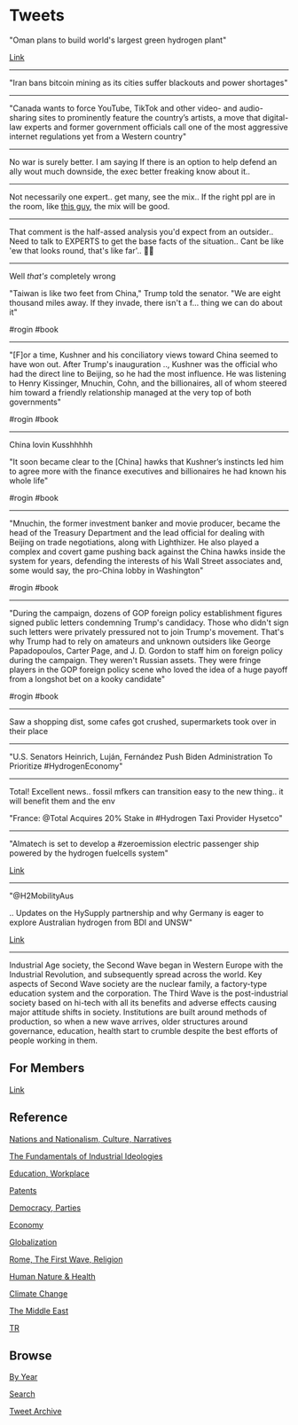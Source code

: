 # Tweets


"Oman plans to build world's largest green hydrogen plant"

[Link](https://t.co/1t6DKmb9Xz?amp=1)

---

"Iran bans bitcoin mining as its cities suffer blackouts and power
shortages"

---

"Canada wants to force YouTube, TikTok and other video- and
audio-sharing sites to prominently feature the country’s artists, a
move that digital-law experts and former government officials call one
of the most aggressive internet regulations yet from a Western
country"

---

No war is surely better. I am saying If there is an option to help
defend an ally wout much downside, the exec better freaking know about
it..

---

Not necessarily one expert.. get many, see the mix.. If the right ppl
are in the room, like [this guy](2021/03/unrivaled-beckley.md#taiwan),
the mix will be good.

---

That comment is the half-assed analysis you'd expect from an
outsider.. Need to talk to EXPERTS to get the base facts of the
situation.. Cant be like 'ew that looks round, that's like far'.. 🤷‍♂️

---

Well *that's* completely wrong

"Taiwan is like two feet from China," Trump told the senator. "We are
eight thousand miles away. If they invade, there isn't a f... thing
we can do about it"

\#rogin \#book

---

"[F]or a time, Kushner and his conciliatory views toward China seemed
to have won out. After Trump's inauguration .., Kushner was the
official who had the direct line to Beijing, so he had the most
influence. He was listening to Henry Kissinger, Mnuchin, Cohn, and the
billionaires, all of whom steered him toward a friendly relationship
managed at the very top of both governments"

\#rogin \#book

---

China lovin Kusshhhhh 

"It soon became clear to the [China] hawks that Kushner’s instincts
led him to agree more with the finance executives and billionaires he
had known his whole life"

\#rogin \#book

---

"Mnuchin, the former investment banker and movie producer, became the
head of the Treasury Department and the lead official for dealing with
Beijing on trade negotiations, along with Lighthizer. He also played a
complex and covert game pushing back against the China hawks inside
the system for years, defending the interests of his Wall Street
associates and, some would say, the pro-China lobby in Washington"

\#rogin \#book

---

"During the campaign, dozens of GOP foreign policy establishment
figures signed public letters condemning Trump's candidacy. Those who
didn't sign such letters were privately pressured not to join Trump's
movement. That's why Trump had to rely on amateurs and unknown
outsiders like George Papadopoulos, Carter Page, and J. D. Gordon to
staff him on foreign policy during the campaign. They weren't Russian
assets. They were fringe players in the GOP foreign policy scene who
loved the idea of a huge payoff from a longshot bet on a kooky
candidate"

\#rogin \#book

---

Saw a shopping dist, some cafes got crushed, supermarkets took over in
their place

---

"U.S. Senators Heinrich, Luján, Fernández Push Biden Administration To
Prioritize #HydrogenEconomy"

---

Total! Excellent news.. fossil mfkers can transition easy to the new
thing.. it will benefit them and the env

"France: @Total Acquires 20% Stake in #Hydrogen Taxi Provider Hysetco"

---

"Almatech is set to develop a #zeroemission electric passenger ship
powered by the hydrogen fuelcells system"

[Link](https://bit.ly/3yIJ2eW )

---

"@H2MobilityAus

.. Updates on the HySupply partnership and why Germany is eager to
explore Australian hydrogen from BDI and UNSW"

[Link](https://mobile.twitter.com/H2MobilityAus/status/1397729193375322114)

---

Industrial Age society, the Second Wave began in Western Europe with
the Industrial Revolution, and subsequently spread across the
world. Key aspects of Second Wave society are the nuclear family, a
factory-type education system and the corporation. The Third Wave is
the post-industrial society based on hi-tech with all its benefits and
adverse effects causing major attitude shifts in society. Institutions
are built around methods of production, so when a new wave arrives,
older structures around governance, education, health start to crumble
despite the best efforts of people working in them.

## For Members

[Link](https://thirdwave-members.herokuapp.com)

## Reference

[Nations and Nationalism, Culture, Narratives](/2013/02/nations-and-nationalism.md)

[The Fundamentals of Industrial Ideologies](/2011/04/fundamentals-of-industrial-ideologies.md)

[Education, Workplace](2017/09/education-workplace.md)

[Patents](/2018/09/patents.md)

[Democracy, Parties](/2016/11/democracy.md)

[Economy](/2018/05/economy.md)

[Globalization](/2018/09/globalization.md)

[Rome, The First Wave, Religion](/2017/12/rome.md)

[Human Nature & Health](/2020/07/human-nature.md)

[Climate Change](/2018/12/climate.md)

[The Middle East](/2019/07/middleeast.md)

[TR](../tr)

## Browse

[By Year](years.md)

[Search](search.html)

[Tweet Archive](/tweets/README.md)


